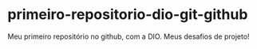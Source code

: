 # primeiro-repositorio-dio-git-github
Meu primeiro repositório no github, com a DIO. Meus desafios de projeto!
